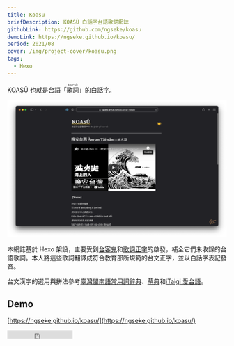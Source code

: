```yaml
---
title: Koasu
briefDescription: KOASÛ 白話字台語歌詞網誌
githubLink: https://github.com/ngseke/koasu
demoLink: https://ngseke.github.io/koasu/
period: 2021/08
cover: /img/project-cover/koasu.png
tags:
  - Hexo
---
```


KOASÛ 也就是台語「<ruby>歌詞<rt>koa-sû</rt></ruby>」的白話字。

![](../../assets/img/project/koasu/cover.png)


本網誌基於 Hexo 架設，主要受到[台客鬼](https://taikegui.wordpress.com/)和[歌詞正字](https://kuasu.tgb.org.tw/)的啟發，補全它們未收錄的台語歌詞。本人將這些歌詞翻譯成符合教育部所規範的台文正字，並以白話字表記發音。

台文漢字的選用與拼法參考[臺灣閩南語常用詞辭典](https://sutian.moe.edu.tw/zh-hant/)、[萌典](https://www.moedict.tw/)和[iTaigi 愛台語](https://itaigi.tw/)。

## Demo

[https://ngseke.github.io/koasu/](https://ngseke.github.io/koasu/)

<iframe src="https://ghbtns.com/github-btn.html?user=ngseke&repo=koasu&type=star&count=false" frameborder="0" scrolling="0" width="150" height="20"></iframe>

